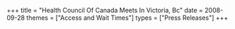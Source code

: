 +++
title = "Health Council Of Canada Meets In Victoria, Bc"
date = 2008-09-28
themes = ["Access and Wait Times"]
types = ["Press Releases"]
+++

